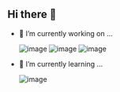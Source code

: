 ## Hi there 👋

- 🔭 I’m currently working on ...
  
    ![image](https://github.com/user-attachments/assets/ae8fc0dd-192c-4407-b8df-f81ac6702716)  ![image](https://github.com/user-attachments/assets/3b3fffef-6201-4a87-8ad2-cd9f6cd5ec6c) ![image](https://github.com/user-attachments/assets/31d38a72-8478-48c1-9faa-c9a414ce6991)



- 🌱 I’m currently learning ...

  ![image](https://github.com/user-attachments/assets/2053935e-3f7e-4b4b-967d-984d000d7122)



<!--
**kavinsau/kavinsau** is a ✨ _special_ ✨ repository because its `README.md` (this file) appears on your GitHub profile.

Here are some ideas to get you started:

- 🔭 I’m currently working on ...
- 🌱 I’m currently learning ...
- 👯 I’m looking to collaborate on ...
- 🤔 I’m looking for help with ...
- 💬 Ask me about ...
- 📫 How to reach me: ...
- 😄 Pronouns: ...
- ⚡ Fun fact: ...
-->
